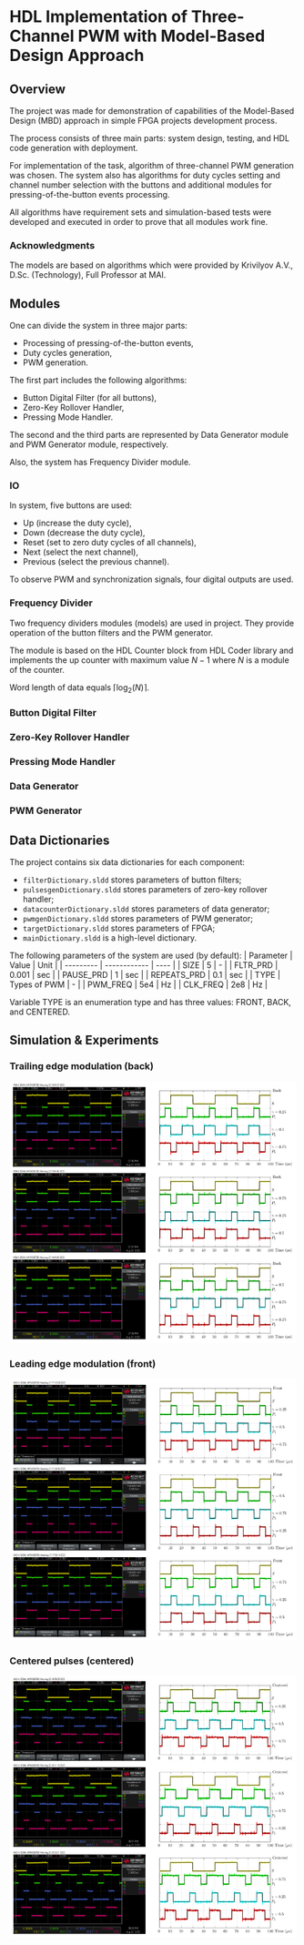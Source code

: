 # HDL Implementation of Three-Channel PWM with Model-Based Design Approach

## Overview

The project was made for demonstration of capabilities of the Model-Based Design (MBD)
approach in simple FPGA projects development process.

The process consists of three main parts: system design, testing, and HDL code generation
with deployment.

For implementation of the task, algorithm of three-channel PWM generation was chosen.
The system also has algorithms for duty cycles setting and channel number selection with
the buttons and additional modules for pressing-of-the-button events processing.

All algorithms have requirement sets and simulation-based tests were developed and
executed in order to prove that all modules work fine.  

### Acknowledgments

The models are based on algorithms which were provided by Krivilyov A.V.,
D.Sc. (Technology), Full Professor at MAI.  

## Modules

One can divide the system in three major parts:
- Processing of pressing-of-the-button events,
- Duty cycles generation,
- PWM generation.

The first part includes the following algorithms:
- Button Digital Filter (for all buttons),
- Zero-Key Rollover Handler,
- Pressing Mode Handler.

The second and the third parts are represented by Data Generator module and
PWM Generator module, respectively. 

Also, the system has Frequency Divider module.

### IO

In system, five buttons are used:
- Up (increase the duty cycle),
- Down (decrease the duty cycle),
- Reset (set to zero duty cycles of all channels),
- Next (select the next channel),
- Previous (select the previous channel).

To observe PWM and synchronization signals, four digital outputs are used.

### Frequency Divider

Two frequency dividers modules (models) are used in project. They provide operation of the button filters and the PWM generator. 

The module is based on the HDL Counter block from HDL Coder library and implements the up counter with maximum value $N-1$ where $N$ is a module of the counter.

Word length of data equals $\lceil \log_{2}(N) \rceil$.

### Button Digital Filter

### Zero-Key Rollover Handler

### Pressing Mode Handler

### Data Generator

### PWM Generator

## Data Dictionaries

The project contains six data dictionaries for each component:
- `filterDictionary.sldd` stores parameters of button filters;
- `pulsesgenDictionary.sldd` stores parameters of zero-key rollover handler;
- `datacounterDictionary.sldd` stores parameters of data generator;
- `pwmgenDictionary.sldd` stores parameters of PWM generator;
- `targetDictionary.sldd` stores parameters of FPGA;
- `mainDictionary.sldd` is a high-level dictionary.

The following parameters of the system are used (by default):
| Parameter   | Value        | Unit |
| ---------   | ------------ | ---- |
| SIZE        | 5            | -    |
| FLTR_PRD    | 0.001        | sec  |
| PAUSE_PRD   | 1            | sec  |
| REPEATS_PRD | 0.1          | sec  |
| TYPE        | Types of PWM | -    |
| PWM_FREQ    | 5e4          | Hz   |
| CLK_FREQ    | 2e8          | Hz   |

Variable TYPE is an enumeration type and has three values: FRONT, BACK, and CENTERED.

## Simulation & Experiments

### Trailing edge modulation (back)

![](https://github.com/andrewrays/pwm-mbd-demo/blob/automate_tests/images/b_exp_sim.png)

### Leading edge modulation (front)

![](https://github.com/andrewrays/pwm-mbd-demo/blob/automate_tests/images/f_exp_sim.png)

### Centered pulses (centered)

![](https://github.com/andrewrays/pwm-mbd-demo/blob/automate_tests/images/c_exp_sim.png)
